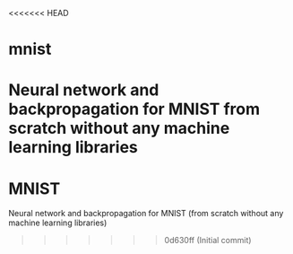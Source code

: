 <<<<<<< HEAD
# mnist
Neural network and backpropagation for MNIST from scratch without any machine learning libraries 
=======
# MNIST
Neural network and backpropagation for MNIST (from scratch without any machine learning libraries)
>>>>>>> 0d630ff (Initial commit)
